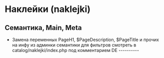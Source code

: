 # Наклейки (naklejki)
## Семантика, Main, Meta
- Замена переменных PageH1, $PageDescription, $PageTitle
и прочих на инфу из админки семантики для фильтров смотреть в catalog/naklejki/index.php
под комментарием DE ----------
